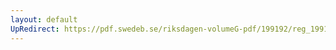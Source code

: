 ```yaml
---
layout: default
UpRedirect: https://pdf.swedeb.se/riksdagen-volumeG-pdf/199192/reg_199192_UbU/reg_199192_UbU_0010.pdf
---
```

